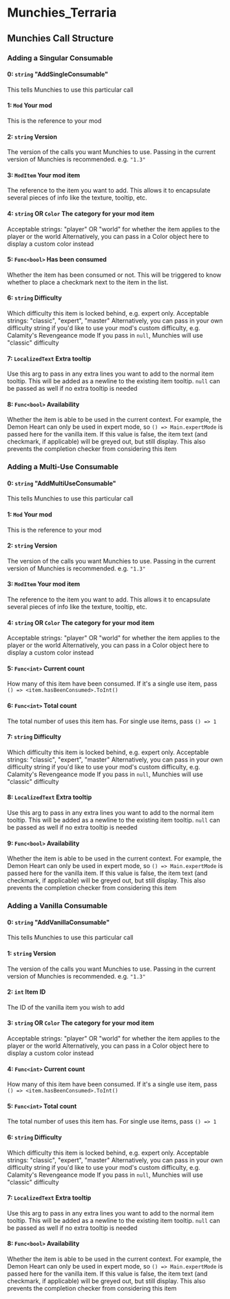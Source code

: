 # Munchies_Terraria
 
## Munchies Call Structure

### Adding a Singular Consumable

#### 0: `string` "AddSingleConsumable"
This tells Munchies to use this particular call

#### 1: `Mod` Your mod
This is the reference to your mod

#### 2: `string` Version
The version of the calls you want Munchies to use. Passing in the current version of Munchies is recommended. e.g. `"1.3"`

#### 3: `ModItem` Your mod item
The reference to the item you want to add. This allows it to encapsulate several pieces of info like the texture, tooltip, etc.

#### 4: `string` OR `Color` The category for your mod item
Acceptable strings: "player" OR "world" for whether the item applies to the player or the world
Alternatively, you can pass in a Color object here to display a custom color instead

#### 5: `Func<bool>` Has been consumed
Whether the item has been consumed or not. This will be triggered to know whether to place a checkmark next to the item in the list.

#### 6: `string` Difficulty
Which difficulty this item is locked behind, e.g. expert only.
Acceptable strings: "classic", "expert", "master"
Alternatively, you can pass in your own difficulty string if you'd like to use your mod's custom difficulty, e.g. Calamity's Revengeance mode
If you pass in `null`, Munchies will use "classic" difficulty

#### 7: `LocalizedText` Extra tooltip
Use this arg to pass in any extra lines you want to add to the normal item tooltip. This will be added as a newline to the existing item tooltip.
`null` can be passed as well if no extra tooltip is needed

#### 8: `Func<bool>` Availability
Whether the item is able to be used in the current context. For example, the Demon Heart can only be used in expert mode, so `() => Main.expertMode` is passed here for the vanilla item.
If this value is false, the item text (and checkmark, if applicable) will be greyed out, but still display. This also prevents the completion checker from considering this item

### Adding a Multi-Use Consumable

#### 0: `string` "AddMultiUseConsumable"
This tells Munchies to use this particular call

#### 1: `Mod` Your mod
This is the reference to your mod

#### 2: `string` Version
The version of the calls you want Munchies to use. Passing in the current version of Munchies is recommended. e.g. `"1.3"`

#### 3: `ModItem` Your mod item
The reference to the item you want to add. This allows it to encapsulate several pieces of info like the texture, tooltip, etc.

#### 4: `string` OR `Color` The category for your mod item
Acceptable strings: "player" OR "world" for whether the item applies to the player or the world
Alternatively, you can pass in a Color object here to display a custom color instead

#### 5: `Func<int>` Current count
How many of this item have been consumed. If it's a single use item, pass `() => <item.hasBeenConsumed>.ToInt()`

#### 6: `Func<int>` Total count
The total number of uses this item has. For single use items, pass `() => 1`

#### 7: `string` Difficulty
Which difficulty this item is locked behind, e.g. expert only.
Acceptable strings: "classic", "expert", "master"
Alternatively, you can pass in your own difficulty string if you'd like to use your mod's custom difficulty, e.g. Calamity's Revengeance mode
If you pass in `null`, Munchies will use "classic" difficulty

#### 8: `LocalizedText` Extra tooltip
Use this arg to pass in any extra lines you want to add to the normal item tooltip. This will be added as a newline to the existing item tooltip.
`null` can be passed as well if no extra tooltip is needed

#### 9: `Func<bool>` Availability
Whether the item is able to be used in the current context. For example, the Demon Heart can only be used in expert mode, so `() => Main.expertMode` is passed here for the vanilla item.
If this value is false, the item text (and checkmark, if applicable) will be greyed out, but still display. This also prevents the completion checker from considering this item

### Adding a Vanilla Consumable

#### 0: `string` "AddVanillaConsumable"
This tells Munchies to use this particular call

#### 1: `string` Version
The version of the calls you want Munchies to use. Passing in the current version of Munchies is recommended. e.g. `"1.3"`

#### 2: `int` Item ID
The ID of the vanilla item you wish to add

#### 3: `string` OR `Color` The category for your mod item
Acceptable strings: "player" OR "world" for whether the item applies to the player or the world
Alternatively, you can pass in a Color object here to display a custom color instead

#### 4: `Func<int>` Current count
How many of this item have been consumed. If it's a single use item, pass `() => <item.hasBeenConsumed>.ToInt()`

#### 5: `Func<int>` Total count
The total number of uses this item has. For single use items, pass `() => 1`

#### 6: `string` Difficulty
Which difficulty this item is locked behind, e.g. expert only.
Acceptable strings: "classic", "expert", "master"
Alternatively, you can pass in your own difficulty string if you'd like to use your mod's custom difficulty, e.g. Calamity's Revengeance mode
If you pass in `null`, Munchies will use "classic" difficulty

#### 7: `LocalizedText` Extra tooltip
Use this arg to pass in any extra lines you want to add to the normal item tooltip. This will be added as a newline to the existing item tooltip.
`null` can be passed as well if no extra tooltip is needed

#### 8: `Func<bool>` Availability
Whether the item is able to be used in the current context. For example, the Demon Heart can only be used in expert mode, so `() => Main.expertMode` is passed here for the vanilla item.
If this value is false, the item text (and checkmark, if applicable) will be greyed out, but still display. This also prevents the completion checker from considering this item